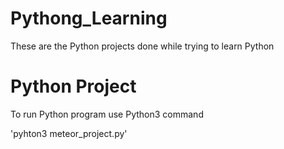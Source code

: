 # Pythong_Learning
These are the Python projects done while trying to learn Python

# Python Project
To run Python program use Python3 command 

'pyhton3 meteor_project.py'

